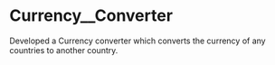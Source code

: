 # Currency__Converter
Developed a Currency converter which converts the currency of any countries to another country.
